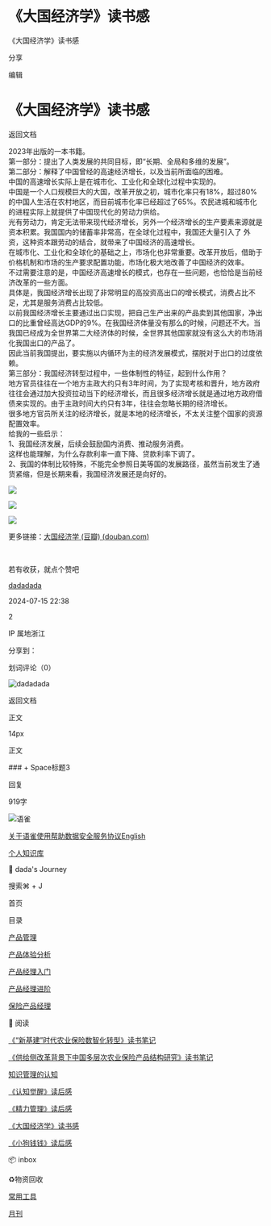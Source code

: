 # 《大国经济学》读书感



《大国经济学》读书感

分享

编辑

# 《大国经济学》读书感

返回文档

2023年出版的一本书籍。  
第一部分：提出了人类发展的共同目标，即“长期、全局和多维的发展”。  
第二部分：解释了中国曾经的高速经济增长，以及当前所面临的困难。  
中国的高速增长实际上是在城市化、工业化和全球化过程中实现的。  
中国是一个人口规模巨大的大国，改革开放之初，城市化率只有18%，超过80%的中国人生活在农村地区，而目前城市化率已经超过了65%。农民进城和城市化的进程实际上就提供了中国现代化的劳动力供给。  
光有劳动力，肯定无法带来现代经济增长，另外一个经济增长的生产要素来源就是资本积累。我国国内的储蓄率非常高，在全球化过程中，我国还大量引入了 外资，这种资本跟劳动的结合，就带来了中国经济的高速增长。  
在城市化、工业化和全球化的基础之上，市场化也非常重要。改革开放后，借助于价格机制和市场的生产要求配置功能，市场化极大地改善了中国经济的效率。  
不过需要注意的是，中国经济高速增长的模式，也存在一些问题，也恰恰是当前经济改革的一些方面。  
具体是，我国经济增长出现了非常明显的高投资高出口的增长模式，消费占比不足，尤其是服务消费占比较低。  
以前我国经济增长主要通过出口实现，把自己生产出来的产品卖到其他国家，净出口的比重曾经高达GDP的9%。在我国经济体量没有那么的时候，问题还不大。当我国已经成为全世界第二大经济体的时候，全世界其他国家就没有这么大的市场消化我国出口的产品了。  
因此当前我国提出，要实施以内循环为主的经济发展模式，摆脱对于出口的过度依赖。  
第三部分：我国经济转型过程中，一些体制性的特征，起到什么作用？  
地方官员往往在一个地方主政大约只有3年时间，为了实现考核和晋升，地方政府往往会通过加大投资拉动当下的经济增长，而且很多经济增长就是通过地方政府借债来实现的。由于主政时间大约只有3年，往往会忽略长期的经济增长。  
很多地方官员所关注的经济增长，就是本地的经济增长，不太关注整个国家的资源配置效率。  
给我的一些启示：  
1、我国经济发展，后续会鼓励国内消费、推动服务消费。  
这样也能理解，为什么存款利率一直下降、贷款利率下调了。  
2、我国的体制比较特殊，不能完全参照日美等国的发展路径，虽然当前发生了通货紧缩，但是长期来看，我国经济发展还是向好的。  


![](/api/filetransfer/images?url=https%3A%2F%2Fstatic.gridea.dev%2F427a08c7-e8e9-45f6-8f15-7c7756586a38%2FsOVU_1--C.png&sign=8f534cadb5211cd4995ef99862fa4fa7096039d49c2345614674ef40b6be425d)

![](/api/filetransfer/images?url=https%3A%2F%2Fstatic.gridea.dev%2F427a08c7-e8e9-45f6-8f15-7c7756586a38%2FExhJ4jLuo.png&sign=6709f0242873eb3f526c329a0ddf24e9cf749e041c5d39388a4c58219b162f91)

![](/api/filetransfer/images?url=https%3A%2F%2Fstatic.gridea.dev%2F427a08c7-e8e9-45f6-8f15-7c7756586a38%2FHfgA6MRir.png&sign=0e5822569c92614139061e53ecdcb398bf3740e4021e723ceaa521b1a054dec0)

更多链接：[大国经济学 \(豆瓣\) \(](https://book.douban.com/subject/36207176/)[douban.com](//douban.com)[\)](https://book.douban.com/subject/36207176/)  


​

若有收获，就点个赞吧

[dadadada](/dadadada_up)

2024-07-15 22:38

2

IP 属地浙江

分享到：[](https://service.weibo.com/share/share.php?url=https%3A%2F%2Fwww.yuque.com%2Fdadadada_up%2Fpm%2F9rsh23&pic=null&title=%E3%80%8A%E5%A4%A7%E5%9B%BD%E7%BB%8F%E6%B5%8E%E5%AD%A6%E3%80%8B%E8%AF%BB%E4%B9%A6%E6%84%9F%20%7C%202023%E5%B9%B4%E5%87%BA%E7%89%88%E7%9A%84%E4%B8%80%E6%9C%AC%E4%B9%A6%E7%B1%8D%E3%80%82%E7%AC%AC%E4%B8%80%E9%83%A8%E5%88%86%EF%BC%9A%E6%8F%90%E5%87%BA%E4%BA%86%E4%BA%BA%E7%B1%BB%E5%8F%91%E5%B1%95%E7%9A%84%E5%85%B1%E5%90%8C%E7%9B%AE%E6%A0%87%EF%BC%8C%E5%8D%B3%E2%80%9C%E9%95%BF%E6%9C%9F%E3%80%81%E5%85%A8%E5%B1%80%E5%92%8C%E5%A4%9A%E7%BB%B4%E7%9A%84%E5%8F%91%E5%B1%95%E2%80%9D%E3%80%82%E7%AC%AC%E4%BA%8C%E9%83%A8%E5%88%86%EF%BC%9A%E8%A7%A3%E9%87%8A%E4%BA%86%E4%B8%AD%E5%9B%BD%E6%9B%BE%E7%BB%8F%E7%9A%84%E9%AB%98%E9%80%9F%E7%BB%8F%E6%B5%8E%E5%A2%9E%E9%95%BF%EF%BC%8C%E4%BB%A5%E5%8F%8A%E5%BD%93%E5%89%8D%E6%89%80%E9%9D%A2%E4%B8%B4%E7%9A%84%E5%9B%B0%E9%9A%BE%E3%80%82%E4%B8%AD%E5%9B%BD%E7%9A%84%E9%AB%98%E9%80%9F%E5%A2%9E%E9%95%BF%E5%AE%9E%E9%99%85%E4%B8%8A%E6%98%AF%E5%9C%A8%E5%9F%8E%E5%B8%82%E5%8C%96%E3%80%81%E5%B7%A5%E4%B8%9A%E5%8C%96%E5%92%8C%E5%85%A8%E7%90%83%E5%8C%96%E8%BF%87%E7%A8%8B%E4%B8%AD%E5%AE%9E%E7%8E%B0%E7%9A%84%E3%80%82%E4%B8%AD%E5%9B%BD%E6%98%AF%E4%B8%80%E4%B8%AA%E4%BA%BA%E5%8F%A3%E8%A7%84%E6%A8%A1%E5%B7%A8%E5%A4%A7%E7%9A%84%E5%A4%A7%E5%9B%BD%EF%BC%8C%E6%94%B9%E9%9D%A9%E5%BC%80%E6%94%BE%E4%B9%8B%E5%88%9D%EF%BC%8C%E5%9F%8E%E5%B8%82%E5%8C%96%E7%8E%87%E5%8F%AA%E6%9C%8918%25%EF%BC%8C%E8%B6%85%E8%BF%8780%25%E7%9A%84%E4%B8%AD%E5%9B%BD...)

划词评论（0）

![dadadada](https://cdn.nlark.com/yuque/0/2023/jpeg/anonymous/1701409757346-49ab4e4e-2353-4eba-b033-774388dc0b25.jpeg?x-oss-process=image%2Fresize%2Cm_fill%2Cw_64%2Ch_64%2Fformat%2Cpng)

返回文档

正文

14px

正文

\#\#\# + Space标题3

  


回复

919字

![语雀](https://mdn.alipayobjects.com/huamei_0prmtq/afts/img/A*IVdnTJqUp6gAAAAAAAAAAAAADvuFAQ/original)

[关于语雀](/help/about)[使用帮助](/help)[数据安全](/about/security)[服务协议](/terms)[English](?language=en-us)

[](/dashboard)[个人知识库](/dashboard/books)

📝 dada's Journey

搜索⌘ + J

首页

目录

[产品管理](/dadadada_up/pm/aspaa4gkdywo2k98)

[产品体验分析](/dadadada_up/pm/xe36v80hrh9yh7gs)

[产品经理入门](/dadadada_up/pm/mbha2suyzrneovwg)

[产品经理进阶](/dadadada_up/pm/hv9snieggu4ho8hk)

[保险产品经理](/dadadada_up/pm/lfckfznvm03z9c1q)

📖 阅读

[《“新基建”时代农业保险数智化转型》读书笔记](/dadadada_up/pm/kpazbgrlr8lghmkk)

[《供给侧改革背景下中国多层次农业保险产品结构研究》读书笔记](/dadadada_up/pm/dy6cr0h5ayqbmg0c)

[知识管理的认知](/dadadada_up/pm/hdu6xv8mksi45bau)

[《认知觉醒》读后感](/dadadada_up/pm/kl0bnd)

[《精力管理》读后感](/dadadada_up/pm/cnttfl)

[《大国经济学》读书感](/dadadada_up/pm/9rsh23)

[《小狗钱钱》读后感](/dadadada_up/pm/0tnw7a)

📦 inbox

♻️物资回收

[常用工具](/dadadada_up/pm/tlkq94qnlkmlhoc2)

[月刊](/dadadada_up/pm/ynbfycdov8xabw4q)

